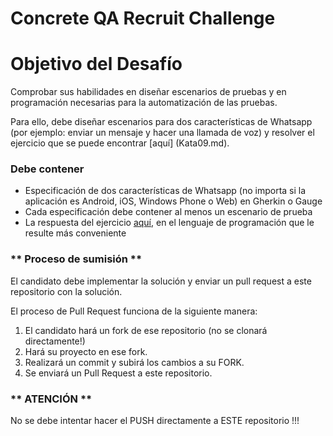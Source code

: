 # Concrete QA Recruit Challenge

# Objetivo del Desafío

Comprobar sus habilidades en diseñar escenarios de pruebas y en programación necesarias para la automatización de las pruebas.

Para ello, debe diseñar escenarios para dos características de Whatsapp (por ejemplo: enviar un mensaje y hacer una llamada de voz) y resolver el ejercicio que se puede encontrar [aquí] (Kata09.md).

### Debe contener ###

* Especificación de dos características de Whatsapp (no importa si la aplicación es Android, iOS, Windows Phone o Web) en Gherkin o Gauge
* Cada especificación debe contener al menos un escenario de prueba
* La respuesta del ejercicio [aquí](Kata09.md), en el lenguaje de programación que le resulte más conveniente

### ** Proceso de sumisión ** ###
El candidato debe implementar la solución y enviar un pull request a este repositorio con la solución.

El proceso de Pull Request funciona de la siguiente manera:
1. El candidato hará un fork de ese repositorio (no se clonará directamente!)
2. Hará su proyecto en ese fork.
3. Realizará un commit y subirá los cambios a su FORK.
4. Se enviará un Pull Request a este repositorio.

### ** ATENCIÓN ** ###
No se debe intentar hacer el PUSH directamente a ESTE repositorio !!!
